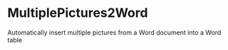 # MultiplePictures2Word
Automatically insert multiple pictures from a Word document into a Word table
